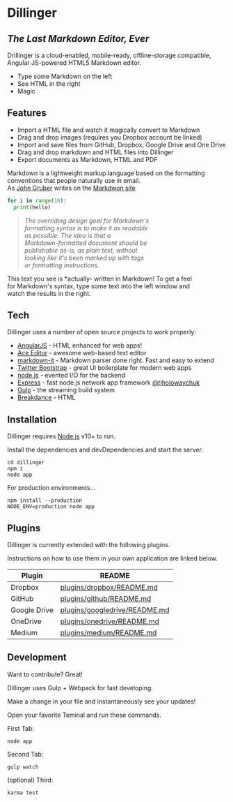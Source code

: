# Dillinger

## _The Last Markdown Editor, Ever_

Drillinger is a cloud-enabled, mobile-ready, offline-storage compatible,<br>
Angular JS-powered HTML5 Markdown editor.

* Type some Markdown on the left
* See HTML in the right
* Magic

## Features

* Import a HTML file and watch it magically convert to Markdown
* Drag and drop images (requires you Dropbox account be linked)
* Import and save files from GitHub, Dropbox, Google Drive and One Drive
* Drag and drop markdown and HTML files into Dillinger
* Export documents as Markdown, HTML and PDF

Markdown is a lightweight markup language based on the formatting conventions that people naturally use in email.<br>
As [John Gruber](...) writes on the [Markdwon site](...)

```python
for i in range(10):
  print(hello)
```

> *The overriding design goal for Markdown's*<br>
> *formatting syntax is to make it as readable*<br>
> *as possible. The idea is that a*<br>
> *Markdown-formatted document should be*<br>
> *publishable as-is, as plain text, without*<br>
> *looking like it's been marked up with tags*<br>
> *or formatting instructions.*

This text you see is *actually- written in Markdown! To get a feel<br>
for Markdown's syntax, type some text into the left window and<br>
watch the results in the right.

## Tech

Dillinger uses a number of open source projects to work properly:

* [AngularJS](...) - HTML enhanced for web apps!
* [Ace Editor](...) - awesome web-based text editor
* [markdown-it](...) - Markdown parser done right. Fast and easy to extend
* [Twitter Bootstrap](...) - great UI boilerplate for modern web apps
* [node.js](...) - evented I/O for the backend
* [Express](...) - fast node.js network app framework [@tjholowaychuk](...)
* [Gulp](...) - the streaming build system
* [Breakdance](...) - HTML

## Installation

Dillinger requires [Node.js](...) v10+ to run.

Install the dependencies and devDependencies and start the server.

```
cd dillinger
npm i
node app
```

For production environments...

```
npm install --production
NODE_ENV=production node app
```

## Plugins

Dillinger is currently extended with the following plugins.

Instructions on how to use them in your own application are linked below.

| Plugin | README |
|--------|--------|
| Dropbox | [plugins/dropbox/README.md](...) |
| GitHub | [plugins/github/README.md](...) |
| Google Drive | [plugins/googledrive/README.md](...) |
| OneDrive | [plugins/onedrive/README.md](...) | 
| Medium | [plugins/medium/README.md](...) |

## Development

Want to contribute? Great!

Dillinger uses Gulp + Webpack for fast developing.

Make a change in your file and instantaneously see your updates!

Open your favorite Teminal and run these commands.

First Tab:
```
node app
```

Second Tab:
```
gulp watch
```

(optional) Third:
```
karma test
```